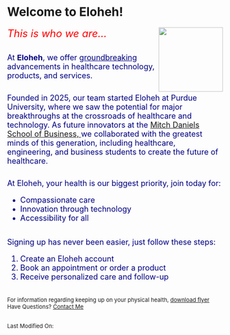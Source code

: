 <html>
<head>

</head>
<body>
<h1>Welcome to Eloheh!</h1>
<img src="https://upload.wikimedia.org/wikipedia/commons/5/57/Caduceus.svg" width = "150" align = "right" />
<font color = "red" size = "5"><i> This is who we are...</i></font>
<br>
<br>
  
<font color = "#000080" size = "4"> At <b>Eloheh</b>, we offer <u>groundbreaking</u> advancements in healthcare technology, products, and services. </font>
<br>
<br>

<font size = "4" color = "#000080"> Founded in 2025, our team started Eloheh at Purdue University, where we saw the potential for major breakthroughs at the crossroads of healthcare and technology. As future innovators at the <a href = "https://business.purdue.edu/" target = "_blank"> Mitch Daniels School of Business, </a> we collaborated with the greatest minds of this generation, including healthcare, engineering, and business students to create the future of healthcare. </font>
<br>
<br>

<font color = "#000080" size = "4">At Eloheh, your health is our biggest priority, join today for:
<ul>
<li>Compassionate care</li>
<li>Innovation through technology</li>
<li>Accessibility for all</li>
</ul></font>
<br><font color = "#000080" size = "4"> Signing up has never been easier, just follow these steps:
<ol>
<li>Create an Eloheh account</li>
<li>Book an appointment or order a product</li>
<li>Receive personalized care and follow-up</li>
</ol></font>
<br>
<font size = "2"> For information regarding keeping up on your physical health, <a href = "https://www.nia.nih.gov/sites/default/files/2025-01/exercise-three-types.pdf" >download flyer</a>
<br>
<font size = "2">Have Questions? <a href = "mailto: harpe151@purdue.edu"> Contact Me </a></font>
<br>
<br>

Last Modified On: <script>document.write(document.lastModified);</script>
</body>












  
</html>
